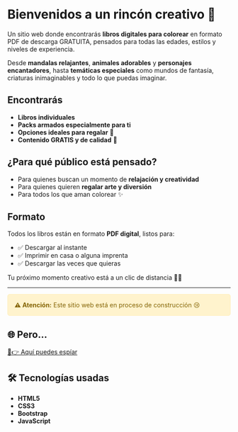 # Bienvenidos a un rincón creativo 🎨

Un sitio web donde encontrarás **libros digitales para colorear** en formato PDF de descarga GRATUITA, pensados para todas las edades, estilos y niveles de experiencia.

Desde **mandalas relajantes**, **animales adorables** y **personajes encantadores**, hasta **temáticas especiales** como mundos de fantasía, criaturas inimaginables y todo lo que puedas imaginar.

## Encontrarás

- **Libros individuales**
- **Packs armados especialmente para ti**
- **Opciones ideales para regalar** 🎁
- **Contenido GRATIS y de calidad** 🌟

## ¿Para qué público está pensado?

- Para quienes buscan un momento de **relajación y creatividad**
- Para quienes quieren **regalar arte y diversión**
- Para todos los que aman colorear ✨

## Formato

Todos los libros están en formato **PDF digital**, listos para:
- ✅ Descargar al instante
- ✅ Imprimir en casa o alguna imprenta
- ✅ Descargar las veces que quieras

Tu próximo momento creativo está a un clic de distancia 🎨✨

---

<div style="padding: 15px; background-color: #fff3cd; border: 1px solid #ffeeba; border-radius: 5px; color: #856404;">
  <strong>⚠️ Atención:</strong> Este sitio web está en proceso de construcción 😢
</div>

## 🌐 Pero...

[🧐👉 Aquí puedes espíar ](https://cintiaalfaro29.github.io/para_pintar_web/)

## 🛠️ Tecnologías usadas

- **HTML5**
- **CSS3**
- **Bootstrap**
- **JavaScript**
